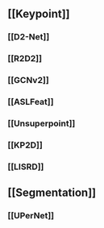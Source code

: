 ## [[Keypoint]]
### [[D2-Net]]
### [[R2D2]]
### [[GCNv2]]
### [[ASLFeat]]
### [[Unsuperpoint]]
### [[KP2D]]
### [[LISRD]]
## [[Segmentation]]
### [[UPerNet]]
